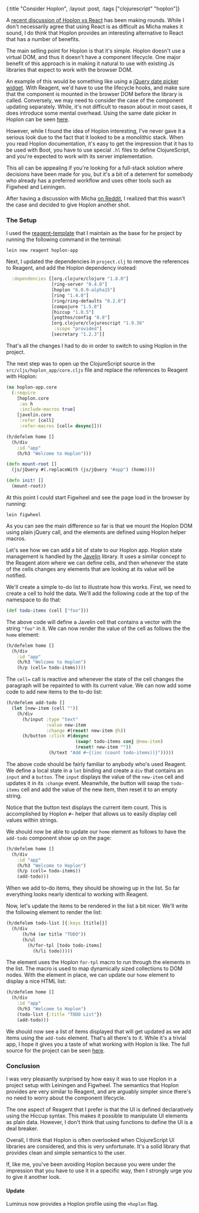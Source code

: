 {:title "Consider Hoplon", :layout :post, :tags ["clojurescript" "hoplon"]}

A [recent discussion of Hoplon vs React](https://dl.dropboxusercontent.com/u/12379861/micha_on_hoplon_vs_react/index.html) has been making rounds. While I don't necessarily agree that using React is as difficult as Micha makes it sound, I do think that Hoplon provides an interesting alternative to React that has a number of benefits.

The main selling point for Hoplon is that it's simple. Hoplon doesn't use a virtual DOM, and thus it doesn't have a component lifecycle. One major benefit of this approach is in making it natural to use with existing Js libraries that expect to work with the browser DOM.

An example of this would be something like using a [jQuery date picker widget](https://github.com/cljsjs/packages/tree/master/jquery-daterange-picker). With Reagent, we'd have to use the lifecycle hooks, and make sure that the component is mounted in the browser DOM before the library is called. Conversely, we may need to consider the case of the component updating separately. While, it's not difficult to reason about in most cases, it does introduce some mental overhead. Using the same date picker in Hoplon can be seen [here](https://github.com/hoplon/jquery.daterangepicker/blob/master/src/hoplon/jquery/daterangepicker.cljs.hl).

However, while I found the idea of Hoplon interesting, I've never gave it a serious look due to the fact that it looked to be a monolithic stack. When you read Hoplon documentation, it's easy to get the impression that it has to be used with Boot, you have to use special `.hl` files to define ClojureScript, and you're expected to work with its server implementation.

This all can be appealing if you're looking for a full-stack solution where decisions have been made for you, but it's a bit of a deterrent for somebody who already has a preferred workflow and uses other tools such as Figwheel and Leiningen.

After having a discussion with Micha [on Reddit](https://www.reddit.com/r/Clojure/comments/4mi64q/hoplon_vs_react/), I realized that this wasn't the case and decided to give Hoplon another shot.

### The Setup

I used the [reagent-template](https://github.com/reagent-project/reagent-template) that I maintain as the base for he project by running the following command in the terminal:

```
lein new reagent hoplon-app
```

Next, I updated the dependencies in `project.clj` to remove the references to Reagent, and add the Hoplon dependency instead:

```clojure
  :dependencies [[org.clojure/clojure "1.8.0"]
                 [ring-server "0.4.0"]
                 [hoplon "6.0.0-alpha15"]
                 [ring "1.4.0"]
                 [ring/ring-defaults "0.2.0"]
                 [compojure "1.5.0"]
                 [hiccup "1.0.5"]
                 [yogthos/config "0.8"]
                 [org.clojure/clojurescript "1.9.36"
                  :scope "provided"]
                 [secretary "1.2.3"]]
```

That's all the changes I had to do in order to switch to using Hoplon in the project.

The next step was to open up the ClojureScript source in the `src/cljs/hoplon_app/core.cljs` file and replace the references to Reagent with Hoplon:

```clojure
(ns hoplon-app.core
  (:require
    [hoplon.core
     :as h
     :include-macros true]
    [javelin.core
     :refer [cell]
     :refer-macros [cell= dosync]]))

(h/defelem home []
  (h/div
    :id "app"
    (h/h3 "Welcome to Hoplon")))

(defn mount-root []
  (js/jQuery #(.replaceWith (js/jQuery "#app") (home))))

(defn init! []
  (mount-root))    
```

At this point I could start Figwheel and see the page load in the browser by running:

```
lein figwheel
```

As you can see the main difference so far is that we mount the Hoplon DOM using plain jQuery call, and the elements are defined using Hoplon helper macros.

Let's see how we can add a bit of state to our Hoplon app. Hoplon state management is handled by the [Javelin](https://github.com/hoplon/javelin) library. It uses a similar concept to the Reagent atom where we can define cells, and then whenever the state of the cells changes any elements that are looking at its value will be notified.

We'll create a simple to-do list to illustrate how this works. First, we need to create a cell to hold the data. We'll add the following code at the top of the namespace to do that:

```clojure
(def todo-items (cell ["foo"]))
```

The above code will define a Javelin cell that contains a vector with the string `"foo"` in it. We can now render the value of the cell as follows the the `home` element:

```clojure
(h/defelem home []
  (h/div
    :id "app"
    (h/h3 "Welcome to Hoplon")
    (h/p (cell= todo-items))))
```

The `cell=` call is reactive and whenever the state of the cell changes the paragraph will be repainted to with its current value. We can now add some code to add new items to the to-do list:

```clojure
(h/defelem add-todo []
  (let [new-item (cell "")]
    (h/div
      (h/input :type "text"
               :value new-item
               :change #(reset! new-item @%))
      (h/button :click #(dosync
                          (swap! todo-items conj @new-item)
                          (reset! new-item ""))
                (h/text "Add #~{(inc (count todo-items))}")))))
```

The above code should be fairly familiar to anybody who's used Reagent. We define a local state in a `let` binding and create a `div` that contains an `input` and a `button`. The `input` displays the value of the `new-item` cell and updates it in its `:change` event. Meanwhile, the button will swap the `todo-items` cell and add the value of the new item, then reset it to an empty string.

Notice that the button text displays the current item count. This is accomplished by Hoplon `#~` helper that allows us to easily display cell values within strings.

We should now be able to update our `home` element as follows to have the `add-todo` component show up on the page:

```clojure
(h/defelem home []
  (h/div
    :id "app"
    (h/h3 "Welcome to Hoplon")
    (h/p (cell= todo-items))
    (add-todo)))
```

When we add to-do items, they should be showing up in the list. So far everything looks nearly identical to working with Reagent.

Now, let's update the items to be rendered in the list a bit nicer. We'll write the following element to render the list:

```clojure
(h/defelem todo-list [{:keys [title]}]
  (h/div
      (h/h4 (or title "TODO"))
      (h/ul
        (h/for-tpl [todo todo-items]
          (h/li todo)))))
```

The element uses the Hoplon `for-tpl` macro to run through the elements in the list. The macro is used to map dynamically sized collections to DOM nodes. With the element in place, we can update our `home` element to display a nice HTML list:

```clojure
(h/defelem home []
  (h/div
    :id "app"
    (h/h3 "Welcome to Hoplon")
    (todo-list {:title "TODO List"})
    (add-todo)))
```

We should now see a list of items displayed that will get updated as we add items using the `add-todo` element. That's all there's to it. While it's a trivial app, I hope it gives you a taste of what working with Hoplon is like. The full source for the project can be seen [here](https://github.com/yogthos/hoplon-app).

### Conclusion

I was very pleasantly surprised by how easy it was to use Hoplon in a project setup with Leiningen and Figwheel. The semantics that Hoplon provides are very similar to Reagent, and are arguably simpler since there's no need to worry about the component lifecycle.

The one aspect of Reagent that I prefer is that the UI is defined declaratively using the Hiccup syntax. This makes it possible to manipulate UI elements as plain data. However, I don't think that using functions to define the UI is a deal breaker.

Overall, I think that Hoplon is often overlooked when ClojureScript UI libraries are considered, and this is very unfortunate. It's a solid library that provides clean and simple semantics to the user.

If, like me, you've been avoiding Hoplon because you were under the impression that you have to use it in a specific way, then I strongly urge you to give it another look.

#### Update

Luminus now provides a Hoplon profile using the `+hoplon` flag.

